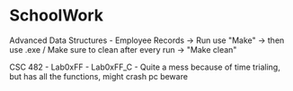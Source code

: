 # SchoolWork
Advanced Data Structures - Employee Records -> Run use "Make" -> then use .exe / Make sure to clean after every run -> "Make clean"

CSC 482 - Lab0xFF - Lab0xFF_C - Quite a mess because of time trialing, but has all the functions, might crash pc beware
